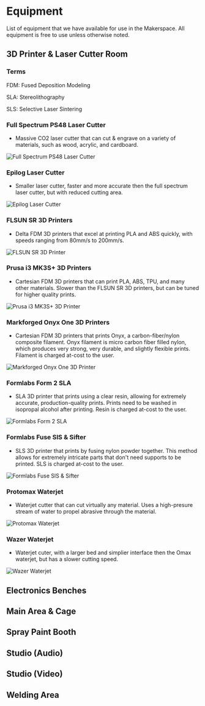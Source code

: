 # Equipment
List of equipment that we have available for use in the Makerspace. All equipment is free to use unless otherwise noted.

## 3D Printer & Laser Cutter Room
### Terms
FDM: Fused Deposition Modeling

SLA: Stereolithography

SLS: Selective Laser Sintering

### Full Spectrum PS48 Laser Cutter
- Massive CO2 laser cutter that can cut & engrave on a variety of materials, such as wood, acrylic, and cardboard.

![Full Spectrum PS48 Laser Cutter](img/equipment/fslaser.png)

### Epilog Laser Cutter
- Smaller laser cutter, faster and more accurate then the full spectrum laser cutter, but with reduced cutting area.

![Epilog Laser Cutter](img/equipment/epiloglaser.png)

### FLSUN SR 3D Printers
- Delta FDM 3D printers that excel at printing PLA and ABS quickly, with speeds ranging from 80mm/s to 200mm/s.

![FLSUN SR 3D Printer](img/equipment/flsunsr.png)

### Prusa i3 MK3S+ 3D Printers
- Cartesian FDM 3D printers that can print PLA, ABS, TPU, and many other materials. Slower than the FLSUN SR 3D printers, but can be tuned for higher quality prints.

![Prusa i3 MK3S+ 3D Printer](img/equipment/prusa.png)

### Markforged Onyx One 3D Printers
- Cartesian FDM 3D printers that prints Onyx, a carbon-fiber/nylon composite filament. Onyx filament is micro carbon fiber filled nylon, which produces very strong, very durable, and slightly flexible prints. Filament is charged at-cost to the user.

![Markforged Onyx One 3D Printer](img/equipment/onyx.png)

### Formlabs Form 2 SLA
- SLA 3D printer that prints using a clear resin, allowing for extremely accurate, production-quality prints. Prints need to be washed in isopropal alcohol after printing. Resin is charged at-cost to the user.

![Formlabs Form 2 SLA](img/equipment/form2.png)

### Formlabs Fuse SlS & Sifter
- SLS 3D printer that prints by fusing nylon powder together. This method allows for extremely intricate parts that don't need supports to be printed. SLS is charged at-cost to the user.

![Formlabs Fuse SlS & Sifter](img/equipment/fuse1.png)

### Protomax Waterjet
- Waterjet cutter that can cut virtually any material. Uses a high-presure stream of water to propel abrasive through the material.

![Protomax Waterjet](img/equipment/protomax.png)

### Wazer Waterjet
- Waterjet cuter, with a larger bed and simplier interface then the Omax waterjet, but has a slower cutting speed.

![Wazer Waterjet](img/equipment/wazer.png)

## Electronics Benches


## Main Area & Cage


## Spray Paint Booth


## Studio (Audio)


## Studio (Video)


## Welding Area
